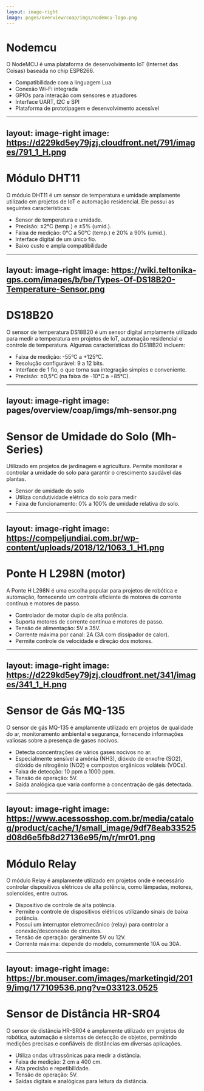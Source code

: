 ```yaml
---
layout: image-right
image: pages/overview/coap/imgs/nodemcu-logo.png
---
```


# Nodemcu

O NodeMCU é uma plataforma de desenvolvimento IoT (Internet das Coisas) baseada no chip ESP8266. 

- Compatibilidade com a linguagem Lua
- Conexão Wi-Fi integrada
- GPIOs para interação com sensores e atuadores
- Interface UART, I2C e SPI
- Plataforma de prototipagem e desenvolvimento acessível

---
layout: image-right
image: https://d229kd5ey79jzj.cloudfront.net/791/images/791_1_H.png
---

# Módulo DHT11

O módulo DHT11 é um sensor de temperatura e umidade amplamente utilizado em projetos de IoT e automação residencial. Ele possui as seguintes características:

- Sensor de temperatura e umidade.
- Precisão: ±2°C (temp.) e ±5% (umid.).
- Faixa de medição: 0°C a 50°C (temp.) e 20% a 90% (umid.).
- Interface digital de um único fio.
- Baixo custo e ampla compatibilidade



---
layout: image-right
image: https://wiki.teltonika-gps.com/images/b/be/Types-Of-DS18B20-Temperature-Sensor.png
---

# DS18B20

O sensor de temperatura DS18B20 é um sensor digital amplamente utilizado para medir a temperatura em projetos de IoT, automação residencial e controle de temperatura. Algumas características do DS18B20 incluem:

- Faixa de medição: -55°C a +125°C.
- Resolução configurável: 9 a 12 bits.
- Interface de 1 fio, o que torna sua integração simples e conveniente.
- Precisão: ±0,5°C (na faixa de -10°C a +85°C).

---
layout: image-right
image: pages/overview/coap/imgs/mh-sensor.png
---
 
# Sensor de Umidade do Solo (Mh-Series)

Utilizado em projetos de jardinagem e agricultura. Permite monitorar e controlar a umidade do solo para garantir o crescimento saudável das plantas.


- Sensor de umidade do solo
- Utiliza condutividade elétrica do solo para medir
- Faixa de funcionamento: 0% a 100% de umidade relativa do solo.

---
layout: image-right
image: https://compeljundiai.com.br/wp-content/uploads/2018/12/1063_1_H1.png
---

# Ponte H L298N (motor)
A Ponte H L298N é uma escolha popular para projetos de robótica e automação, fornecendo um controle eficiente de motores de corrente contínua e motores de passo.


- Controlador de motor duplo de alta potência.
- Suporta motores de corrente contínua e motores de passo.
- Tensão de alimentação: 5V a 35V.
- Corrente máxima por canal: 2A (3A com dissipador de calor).
- Permite controle de velocidade e direção dos motores.


---
layout: image-right
image: https://d229kd5ey79jzj.cloudfront.net/341/images/341_1_H.png
---


# Sensor de Gás MQ-135
O sensor de gás MQ-135 é amplamente utilizado em projetos de qualidade do ar, monitoramento ambiental e segurança, fornecendo informações valiosas sobre a presença de gases nocivos.


- Detecta concentrações de vários gases nocivos no ar.
- Especialmente sensível a amônia (NH3), dióxido de enxofre (SO2), dióxido de nitrogênio (NO2) e compostos orgânicos voláteis (VOCs).
- Faixa de detecção: 10 ppm a 1000 ppm.
- Tensão de operação: 5V.
- Saída analógica que varia conforme a concentração de gás detectada.

---
layout: image-right
image: https://www.acessosshop.com.br/media/catalog/product/cache/1/small_image/9df78eab33525d08d6e5fb8d27136e95/m/r/mr01.png
---

# Módulo Relay

O módulo Relay é amplamente utilizado em projetos onde é necessário controlar dispositivos elétricos de alta potência, como lâmpadas, motores, solenoides, entre outros.


- Dispositivo de controle de alta potência.
- Permite o controle de dispositivos elétricos utilizando sinais de baixa potência.
- Possui um interruptor eletromecânico (relay) para controlar a conexão/desconexão de circuitos.
- Tensão de operação: geralmente 5V ou 12V.
- Corrente máxima: depende do modelo, comummente 10A ou 30A.


---
layout: image-right
image: https://br.mouser.com/images/marketingid/2019/img/177109536.png?v=033123.0525
---

# Sensor de Distância HR-SR04

O sensor de distância HR-SR04 é amplamente utilizado em projetos de robótica, automação e sistemas de detecção de objetos, permitindo medições precisas e confiáveis de distâncias em diversas aplicações.


- Utiliza ondas ultrassônicas para medir a distância.
- Faixa de medição: 2 cm a 400 cm.
- Alta precisão e repetibilidade.
- Tensão de operação: 5V.
- Saídas digitais e analógicas para leitura da distância.

